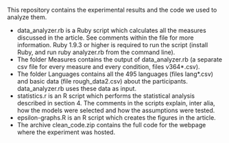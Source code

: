 This repository contains the experimental results and the code we used to analyze them.

- data_analyzer.rb is a Ruby script which calculates all the measures discussed in the article. See comments within the file for more information. Ruby 1.9.3 or higher is required to run the script (install Ruby, and run ruby analyzer.rb from the command line).
- The folder Measures contains the output of data_analyzer.rb (a separate csv file for every measure and every condition, files v364*.csv).
- The folder Languages contains all the 495 languages (files lang*.csv) and basic data (file rough_data2.csv) about the participants. data_analyzer.rb uses these data as input.
- statistics.r is an R script which performs the statistical analysis described in section 4. The comments in the scripts explain, inter alia, how the models were selected and how the assumptions were tested.
- epsilon-graphs.R is an R script which creates the figures in the article.
- The archive clean_code.zip contains the full code for the webpage where the experiment was hosted. 
